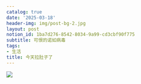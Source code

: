 ```yaml
---
catalog: true
date: '2025-03-18'
header-img: img/post-bg-2.jpg
layout: post
notion_id: 1ba7d276-8542-8034-9a99-cd3cbf90f775
subtitle: 可恨的诺如病毒
tags:
- 生活
title: 今天拉肚子了
---
```


![](https://prod-files-secure.s3.us-west-2.amazonaws.com/5e11c35f-1dd6-416f-868e-8acb8013660f/89c4e15e-a10d-493e-94de-82cff6e245f9/20250115161244.jpg?X-Amz-Algorithm=AWS4-HMAC-SHA256&X-Amz-Content-Sha256=UNSIGNED-PAYLOAD&X-Amz-Credential=ASIAZI2LB466YTBZOFG7%2F20250318%2Fus-west-2%2Fs3%2Faws4_request&X-Amz-Date=20250318T123903Z&X-Amz-Expires=3600&X-Amz-Security-Token=IQoJb3JpZ2luX2VjEAQaCXVzLXdlc3QtMiJIMEYCIQD%2F0qnDOaMoMjOVVekq4luIUEQ7W0xUngxlREZpK9tCpwIhAPpcrUF5B1LJz1fy3JCv%2Bq%2BGt1asU7%2Bh43q%2BlhwrQlfvKv8DCF0QABoMNjM3NDIzMTgzODA1IgzB%2F8P9pjFJ%2FpZBgaMq3APG%2FgnIeIL8aj%2FrhjHw0BnNwnZ4SSpjarccjV2o5QRtLq4aSdg%2ByszE0d08SjkgOapCSMysXbJbxeCRH8%2B5%2FeIeoZLUkkJ%2BlJwIIvaEX7p5MDbtukKWXboowTQSh3wcZSAPb2tw9pRRlfgcZTWOuB21UiJJmR6xffWYNxhxuU5UkiJh7OiP7fmMRCAL8fOjL5YFHVvqgrnN%2BHQDMHD6XRsfei1g6Cqoa8L7uc3cKBZnF9GbLHu9Obsnlq7dWApx1qUp3hf4T52seB%2BdYGygPz9bDLuV7yQiNxhnXlkso4u5PQ3rt9cy5AuiKcNlX5niZ%2BmVGZa%2FgNE2Xobu0KMCRnKm0NBB%2B%2Bshcm%2BcTYvTEcOVDsywoYLuUqXfUu0TKWiFRyCBCtSuYBC7a4v8qjfe3XKRBgF1iw55m9aN3vFSAqzAJnGIvq5mDQBa2nPSKtzFihSkYsf1pz4Sk0JxfOxnQ3JS3cbZIMJka8CWKGCvRWSRZ7M3KBFMIvvWhYF2t%2BRjbV0D4uq1FS46xInuho9PBbfs6TehbVROPf61KItorYe2J882Cr3ra2xr6DFKSaWlcQn0DGq9nOCany0cytQkzOMdPD0Ac1t5Fn7RMITlklPPFAmK6St%2B25Pw3UFCxzDss%2BW%2BBjqkAcPFfK%2BlPGhzrpaIfu4z%2FntFbQotYUQcUk1HMbU9wUHXGHTn2Yh6eK0l5SW9CX5qJIIdXQi5Y7E2veN0J3q3ozqyD4tFZuMniC3shMmzKNtGe7NAgZXx%2F6fMypD3yNqtOXt3qOhUY76PBVyF%2BwB6QcSmB77AFYaMc2vnrOyqw609Kp1Y2k5V63aC%2BONxS7hrP2CWc8BhXTltHLOppbdhfYKbwKm%2B&X-Amz-Signature=d3a3dc2d31f4b9e58e5928824d9f65a251fe1c91a911bd9c00d84c60edbb9ebe&X-Amz-SignedHeaders=host&x-id=GetObject)